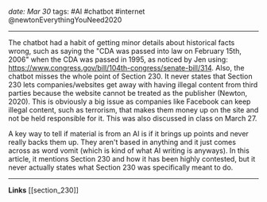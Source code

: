 *date: Mar 30*
tags: #AI #chatbot #internet 
@newtonEverythingYouNeed2020

---
The chatbot had a habit of getting minor details about historical facts wrong, such as saying the "CDA was passed into law on February 15th, 2006" when the CDA was passed in 1995, as noticed by Jen using: https://www.congress.gov/bill/104th-congress/senate-bill/314. Also, the chatbot misses the whole point of Section 230. It never states that Section 230 lets companies/websites get away with having illegal content from third parties because the website cannot be treated as the publisher (Newton, 2020). This is obviously a big issue as companies like Facebook can keep illegal content, such as terrorism, that makes them money up on the site and not be held responsible for it. This was also discussed in class on March 27. 

A key way to tell if material is from an AI is if it brings up points and never really backs them up. They aren't based in anything and it just comes across as word vomit (which is kind of what AI writing is anyways). In this article, it mentions Section 230 and how it has been highly contested, but it never actually states what Section 230 was specifically meant to do. 

---
**Links**
[[section_230]]